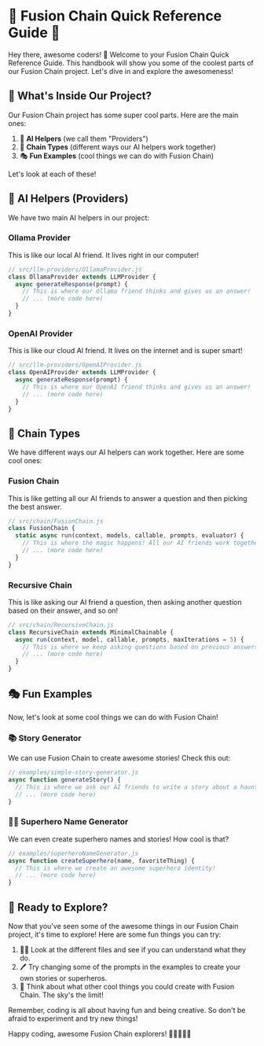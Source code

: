 # 🚀 Fusion Chain Quick Reference Guide 🚀

Hey there, awesome coders! 👋 Welcome to your Fusion Chain Quick Reference Guide. This handbook will show you some of the coolest parts of our Fusion Chain project. Let's dive in and explore the awesomeness!

## 🌟 What's Inside Our Project?

Our Fusion Chain project has some super cool parts. Here are the main ones:

1. 🤖 **AI Helpers** (we call them "Providers")
2. 🔗 **Chain Types** (different ways our AI helpers work together)
3. 🎭 **Fun Examples** (cool things we can do with Fusion Chain)

Let's look at each of these!

## 🤖 AI Helpers (Providers)

We have two main AI helpers in our project:

### Ollama Provider

This is like our local AI friend. It lives right in our computer!

```javascript
// src/llm-providers/OllamaProvider.js
class OllamaProvider extends LLMProvider {
  async generateResponse(prompt) {
    // This is where our Ollama friend thinks and gives us an answer!
    // ... (more code here)
  }
}
```

### OpenAI Provider

This is like our cloud AI friend. It lives on the internet and is super smart!

```javascript
// src/llm-providers/OpenAIProvider.js
class OpenAIProvider extends LLMProvider {
  async generateResponse(prompt) {
    // This is where our OpenAI friend thinks and gives us an answer!
    // ... (more code here)
  }
}
```

## 🔗 Chain Types

We have different ways our AI helpers can work together. Here are some cool ones:

### Fusion Chain

This is like getting all our AI friends to answer a question and then picking the best answer.

```javascript
// src/chain/FusionChain.js
class FusionChain {
  static async run(context, models, callable, prompts, evaluator) {
    // This is where the magic happens! All our AI friends work together.
    // ... (more code here)
  }
}
```

### Recursive Chain

This is like asking our AI friend a question, then asking another question based on their answer, and so on!

```javascript
// src/chain/RecursiveChain.js
class RecursiveChain extends MinimalChainable {
  async run(context, model, callable, prompts, maxIterations = 5) {
    // This is where we keep asking questions based on previous answers.
    // ... (more code here)
  }
}
```

## 🎭 Fun Examples

Now, let's look at some cool things we can do with Fusion Chain!

### 📚 Story Generator

We can use Fusion Chain to create awesome stories! Check this out:

```javascript
// examples/simple-story-generator.js
async function generateStory() {
  // This is where we ask our AI friends to write a story about a haunted AI!
  // ... (more code here)
}
```

### 🦸‍♀️ Superhero Name Generator

We can even create superhero names and stories! How cool is that?

```javascript
// examples/superheroNameGenerator.js
async function createSuperhero(name, favoriteThing) {
  // This is where we create an awesome superhero identity!
  // ... (more code here)
}
```

## 🎉 Ready to Explore?

Now that you've seen some of the awesome things in our Fusion Chain project, it's time to explore! Here are some fun things you can try:

1. 🕵️‍♂️ Look at the different files and see if you can understand what they do.
2. 🖊️ Try changing some of the prompts in the examples to create your own stories or superheros.
3. 🤔 Think about what other cool things you could create with Fusion Chain. The sky's the limit!

Remember, coding is all about having fun and being creative. So don't be afraid to experiment and try new things!

Happy coding, awesome Fusion Chain explorers! 🌈👩‍💻👨‍💻